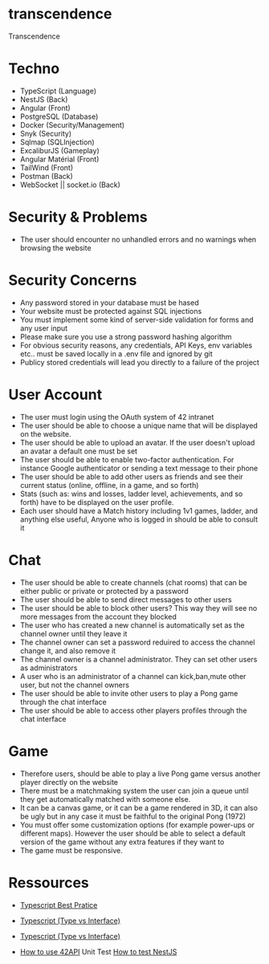 # transcendence
Transcendence

# Techno
 - TypeScript (Language)
 - NestJS (Back)
 - Angular (Front)
 - PostgreSQL (Database)
 - Docker (Security/Management)
 - Snyk (Security)
 - Sqlmap (SQLInjection)
 - ExcaliburJS (Gameplay)
 - Angular Matérial (Front)
 - TailWind (Front)
 - Postman (Back)
 - WebSocket || socket.io (Back)

# Security & Problems
 - The user should encounter no unhandled errors and no warnings when browsing the website

# Security Concerns
 - Any password stored in your database must be hased
 - Your website must be protected against SQL injections
 - You must implement some kind of server-side validation for forms and any user input
 - Please make sure you use a strong password hashing algorithm
 - For obvious security reasons, any credentials, API Keys, env variables etc.. must be saved locally in a .env file and ignored by git
 - Publicy stored credentials will lead you directly to a failure of the project

# User Account
 - The user must login using the OAuth system of 42 intranet
 - The user should be able to choose a unique name that will be displayed on the website.
 - The user should be able to upload an avatar. If the user doesn't upload an avatar a default one must be set
 - The user should be able to enable two-factor authentication. For instance Google authenticator or sending a text message to their phone
 - The user should be able to add other users as friends and see their current status (online, offline, in a game, and so forth)
 - Stats (such as: wins and losses, ladder level, achievements, and so forth) have to be displayed on the user profile.
 - Each user should have a Match history including 1v1 games, ladder, and anything else useful, Anyone who is logged in should be able to consult it

# Chat
 - The user should be able to create channels (chat rooms) that can be either public or private or protected by a password
 - The user should be able to send direct messages to other users
 - The user should be able to block other users? This way they will see no more messages from the account they blocked
 - The user who has created a new channel is automatically set as the channel owner until they leave it
 - The channel owner can set a password reduired to access the channel change it, and also remove it
 - The channel owner is a channel administrator. They can set other users as administrators
 - A user who is an administrator of a channel can kick,ban,mute other user, but not the channel owners
 - The user should be able to invite other users to play a Pong game through the chat interface
 - The user should be able to access other players profiles through the chat interface

# Game
 - Therefore users, should be able to play a live Pong game versus another player directly on the website
 - There must be a matchmaking system the user can join a queue until they get automatically matched with someone else.
 - It can be a canvas game, or it can be a game rendered in 3D, it can also be ugly but in any case it must be faithful to the original Pong (1972)
 - You must offer some customization options (for example power-ups or different maps). However the user should be able to select a default version of the game without any extra features if they want to
 - The game must be responsive.

# Ressources

- <a href="https://docs.aws.amazon.com/prescriptive-guidance/latest/best-practices-cdk-typescript-iac/typescript-best-practices.html">Typescript Best Pratice</a>

- <a href="https://codelynx.dev/posts/typescript-type-vs-interface">Typescript (Type vs Interface)</a>
- <a href="https://blog.bitsrc.io/type-vs-interface-in-typescript-cf3c00bc04ae">Typescript (Type vs Interface)</a>
- <a href="https://api.intra.42.fr/apidoc/guides/web_application_flow">How to use 42API</a>
Unit Test
<a href="https://medium.com/@bhkfazano/testing-your-api-services-with-nestjs-mocking-vs-real-database-bbfe689ed745">How to test NestJS</a>